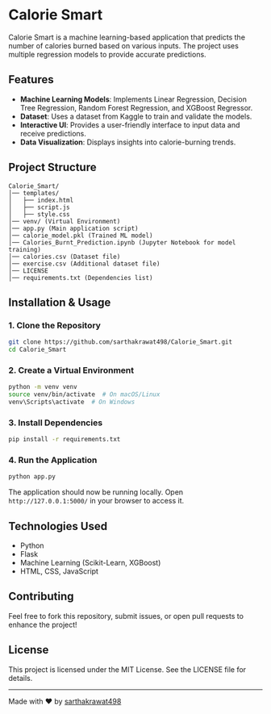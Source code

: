 # Calorie Smart

Calorie Smart is a machine learning-based application that predicts the number of calories burned based on various inputs. The project uses multiple regression models to provide accurate predictions.

## Features
- **Machine Learning Models**: Implements Linear Regression, Decision Tree Regression, Random Forest Regression, and XGBoost Regressor.
- **Dataset**: Uses a dataset from Kaggle to train and validate the models.
- **Interactive UI**: Provides a user-friendly interface to input data and receive predictions.
- **Data Visualization**: Displays insights into calorie-burning trends.

## Project Structure
```
Calorie_Smart/
│── templates/
│   ├── index.html
│   ├── script.js
│   ├── style.css
│── venv/ (Virtual Environment)
│── app.py (Main application script)
│── calorie_model.pkl (Trained ML model)
│── Calories_Burnt_Prediction.ipynb (Jupyter Notebook for model training)
│── calories.csv (Dataset file)
│── exercise.csv (Additional dataset file)
│── LICENSE
│── requirements.txt (Dependencies list)
```

## Installation & Usage

### 1. Clone the Repository
```sh
git clone https://github.com/sarthakrawat498/Calorie_Smart.git
cd Calorie_Smart
```

### 2. Create a Virtual Environment
```sh
python -m venv venv
source venv/bin/activate  # On macOS/Linux
venv\Scripts\activate  # On Windows
```

### 3. Install Dependencies
```sh
pip install -r requirements.txt
```

### 4. Run the Application
```sh
python app.py
```

The application should now be running locally. Open `http://127.0.0.1:5000/` in your browser to access it.

## Technologies Used
- Python
- Flask
- Machine Learning (Scikit-Learn, XGBoost)
- HTML, CSS, JavaScript

## Contributing
Feel free to fork this repository, submit issues, or open pull requests to enhance the project!

## License
This project is licensed under the MIT License. See the LICENSE file for details.

---
Made with ❤️ by [sarthakrawat498](https://github.com/sarthakrawat498)

